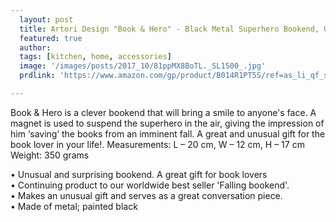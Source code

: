 ```yaml
---
  layout: post
  title: Artori Design "Book & Hero" - Black Metal Superhero Bookend, Unique Bookends, Gifts for Geeks, Gifts for Book Lovers, Cool Book Stopper, Fathers Day Gift, Gift for Dad
  featured: true
  author: 
  tags: [kitchen, home, accessories]
  image: '/images/posts/2017_10/81ppMX8BoTL._SL1500_.jpg'
  prdlink: 'https://www.amazon.com/gp/product/B014R1PT5S/ref=as_li_qf_sp_asin_il_tl?ie=UTF8&tag=ehdwhqkr-20&camp=1789&creative=9325&linkCode=as2&creativeASIN=B014R1PT5S&linkId=4505dbd2b7a5fbefc20b1caf4ef4ee29'

---
```


Book & Hero is a clever bookend that will bring a smile to anyone's face. A magnet is used to suspend the superhero in the air, giving the impression of him ‘saving’ the books from an imminent fall. A great and unusual gift for the book lover in your life!. Measurements: L – 20 cm, W – 12 cm, H – 17 cm Weight: 350 grams


• Unusual and surprising bookend. A great gift for book lovers<br>
• Continuing product to our worldwide best seller 'Falling bookend'.<br>
• Makes an unusual gift and serves as a great conversation piece.<br>
• Made of metal; painted black<br>

